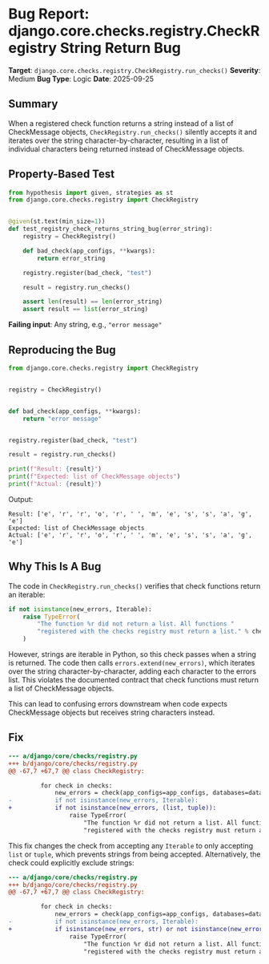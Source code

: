 # Bug Report: django.core.checks.registry.CheckRegistry String Return Bug

**Target**: `django.core.checks.registry.CheckRegistry.run_checks()`
**Severity**: Medium
**Bug Type**: Logic
**Date**: 2025-09-25

## Summary

When a registered check function returns a string instead of a list of CheckMessage objects, `CheckRegistry.run_checks()` silently accepts it and iterates over the string character-by-character, resulting in a list of individual characters being returned instead of CheckMessage objects.

## Property-Based Test

```python
from hypothesis import given, strategies as st
from django.core.checks.registry import CheckRegistry


@given(st.text(min_size=1))
def test_registry_check_returns_string_bug(error_string):
    registry = CheckRegistry()

    def bad_check(app_configs, **kwargs):
        return error_string

    registry.register(bad_check, "test")

    result = registry.run_checks()

    assert len(result) == len(error_string)
    assert result == list(error_string)
```

**Failing input**: Any string, e.g., `"error message"`

## Reproducing the Bug

```python
from django.core.checks.registry import CheckRegistry


registry = CheckRegistry()


def bad_check(app_configs, **kwargs):
    return "error message"


registry.register(bad_check, "test")

result = registry.run_checks()

print(f"Result: {result}")
print(f"Expected: list of CheckMessage objects")
print(f"Actual: {result}")
```

Output:
```
Result: ['e', 'r', 'r', 'o', 'r', ' ', 'm', 'e', 's', 's', 'a', 'g', 'e']
Expected: list of CheckMessage objects
Actual: ['e', 'r', 'r', 'o', 'r', ' ', 'm', 'e', 's', 's', 'a', 'g', 'e']
```

## Why This Is A Bug

The code in `CheckRegistry.run_checks()` verifies that check functions return an iterable:

```python
if not isinstance(new_errors, Iterable):
    raise TypeError(
        "The function %r did not return a list. All functions "
        "registered with the checks registry must return a list." % check,
    )
```

However, strings are iterable in Python, so this check passes when a string is returned. The code then calls `errors.extend(new_errors)`, which iterates over the string character-by-character, adding each character to the errors list. This violates the documented contract that check functions must return a list of CheckMessage objects.

This can lead to confusing errors downstream when code expects CheckMessage objects but receives string characters instead.

## Fix

```diff
--- a/django/core/checks/registry.py
+++ b/django/core/checks/registry.py
@@ -67,7 +67,7 @@ class CheckRegistry:

         for check in checks:
             new_errors = check(app_configs=app_configs, databases=databases)
-            if not isinstance(new_errors, Iterable):
+            if not isinstance(new_errors, (list, tuple)):
                 raise TypeError(
                     "The function %r did not return a list. All functions "
                     "registered with the checks registry must return a list." % check,
```

This fix changes the check from accepting any `Iterable` to only accepting `list` or `tuple`, which prevents strings from being accepted. Alternatively, the check could explicitly exclude strings:

```diff
--- a/django/core/checks/registry.py
+++ b/django/core/checks/registry.py
@@ -67,7 +67,7 @@ class CheckRegistry:

         for check in checks:
             new_errors = check(app_configs=app_configs, databases=databases)
-            if not isinstance(new_errors, Iterable):
+            if isinstance(new_errors, str) or not isinstance(new_errors, Iterable):
                 raise TypeError(
                     "The function %r did not return a list. All functions "
                     "registered with the checks registry must return a list." % check,
```